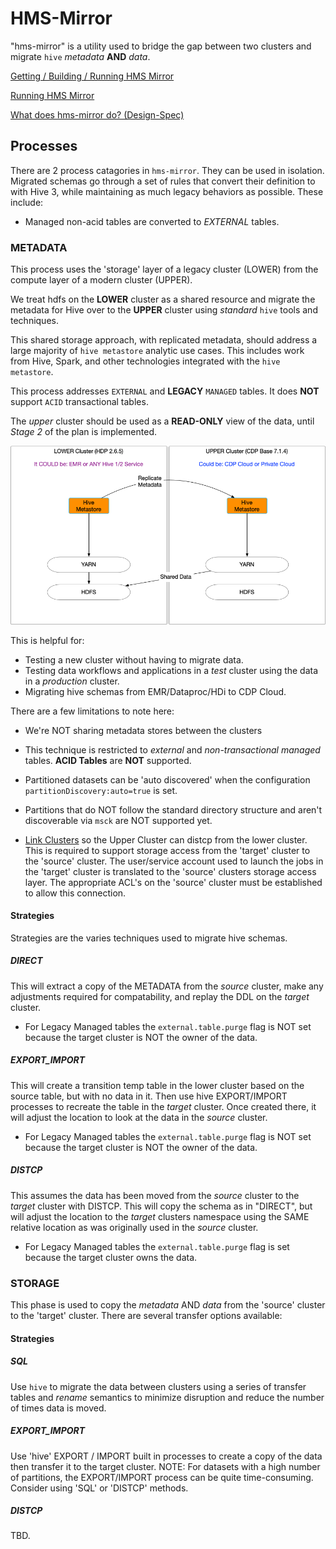 # HMS-Mirror

"hms-mirror" is a utility used to bridge the gap between two clusters and migrate `hive` _metadata_ **AND** _data_.

[Getting / Building / Running HMS Mirror](./setup.md)

[Running HMS Mirror](./running.md)

[What does hms-mirror do? (Design-Spec)](./design-spec.md)

## Processes

There are 2 process catagories in `hms-mirror`.  They can be used in isolation.  Migrated schemas go through a set of rules that convert their definition to with Hive 3, while maintaining as much legacy behaviors as possible.  These include:
- Managed non-acid tables are converted to _EXTERNAL_ tables.

### METADATA

This process uses the 'storage' layer of a legacy cluster (LOWER) from the compute layer of a modern cluster (UPPER).

We treat hdfs on the **LOWER** cluster as a shared resource and migrate the metadata for Hive over to the **UPPER** cluster using _standard_ `hive` tools and techniques.

This shared storage approach, with replicated metadata, should address a large majority of `hive metastore` analytic use cases.  This includes work from Hive, Spark, and other technologies integrated with the `hive metastore`.

This process addresses `EXTERNAL` and **LEGACY** `MANAGED` tables.  It does **NOT** support `ACID` transactional tables.

The _upper_ cluster should be used as a **READ-ONLY** view of the data, until _Stage 2_ of the plan is implemented.

![hms-mirror](./images/HMS-Mirror.png)

This is helpful for:
- Testing a new cluster without having to migrate data.
- Testing data workflows and applications in a *test* cluster using the data in a *production* cluster.
- Migrating hive schemas from EMR/Dataproc/HDi to CDP Cloud.

There are a few limitations to note here:
- We're NOT sharing metadata stores between the clusters
- This technique is restricted to _external_ and _non-transactional managed_ tables.  **ACID Tables** are **NOT** supported.
- Partitioned datasets can be 'auto discovered' when the configuration `partitionDiscovery:auto=true` is set.
- Partitions that do NOT follow the standard directory structure and aren't discoverable via `msck` are NOT supported yet.

- [Link Clusters](./link_clusters.md) so the Upper Cluster can distcp from the lower cluster.  This is required to support storage access from the 'target' cluster to the 'source' cluster. The user/service account used to launch the jobs in the 'target' cluster is translated to the 'source' clusters storage access layer.  The appropriate ACL's on the 'source' cluster must be established to allow this connection.

#### Strategies

Strategies are the varies techniques used to migrate hive schemas.

##### DIRECT
This will extract a copy of the METADATA from the _source_ cluster, make any adjustments required for compatability, and replay the DDL on the _target_ cluster.

- For Legacy Managed tables the `external.table.purge` flag is NOT set because the target cluster is NOT the owner of the data.

##### EXPORT_IMPORT
This will create a transition temp table in the lower cluster based on the source table, but with no data in it.  Then use hive EXPORT/IMPORT processes to recreate the table in the _target_ cluster.  Once created there, it will adjust the location to look at the data in the _source_ cluster.

- For Legacy Managed tables the `external.table.purge` flag is NOT set because the target cluster is NOT the owner of the data.


##### DISTCP
This assumes the data has been moved from the _source_ cluster to the _target_ cluster with DISTCP.  This will copy the schema as in "DIRECT", but will adjust the location to the _target_ clusters namespace using the SAME relative location as was originally used in the _source_ cluster.

- For Legacy Managed tables the `external.table.purge` flag is set because the target cluster owns the data.

### STORAGE

This phase is used to copy the _metadata_ AND _data_ from the 'source' cluster to the 'target' cluster.  There are several transfer options available:

#### Strategies

##### SQL
Use `hive` to migrate the data between clusters using a series of transfer tables and _rename_ semantics to minimize disruption and reduce the number of times data is moved.

##### EXPORT_IMPORT
Use 'hive' EXPORT / IMPORT built in processes to create a copy of the data then transfer it to the target cluster.  NOTE: For datasets with a high number of partitions, the EXPORT/IMPORT process can be quite time-consuming.  Consider using 'SQL' or 'DISTCP' methods.

##### DISTCP
TBD.





